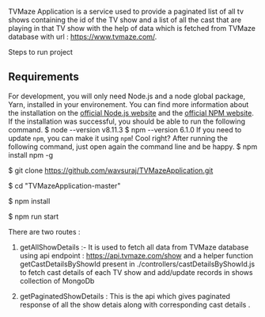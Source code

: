 TVMaze Application is a service used to provide a paginated list of all tv shows containing the id of the TV show and 
a list of all the cast that are playing in that TV show with the help of data which is fetched from TVMaze database with url : https://www.tvmaze.com/.

Steps to run project 

## Requirements
For development, you will only need Node.js and a node global package, Yarn, installed in your environement.
You can find more information about the installation on the [official Node.js website](https://nodejs.org/) and the [official NPM website](https://npmjs.org/).
If the installation was successful, you should be able to run the following command.
    $ node --version
    v8.11.3
    $ npm --version
    6.1.0
If you need to update `npm`, you can make it using `npm`! Cool right? After running the following command, just open again the command line and be happy.
    $ npm install npm -g

$ git clone https://github.com/wavsuraj/TVMazeApplication.git

$ cd "TVMazeApplication-master"

$ npm install

$ npm run start 

There are two routes : 

1. getAllShowDetails :- It is used to fetch all data from TVMaze database using api endpoint : https://api.tvmaze.com/show and a helper function getCastDetailsByShowId present in ./controllers/castDetailsByShowId.js to fetch cast details of each TV show  and add/update records in shows collection of MongoDb

2. getPaginatedShowDetails : This is the api which gives paginated response of all the show detais along with corresponding cast details .

    
